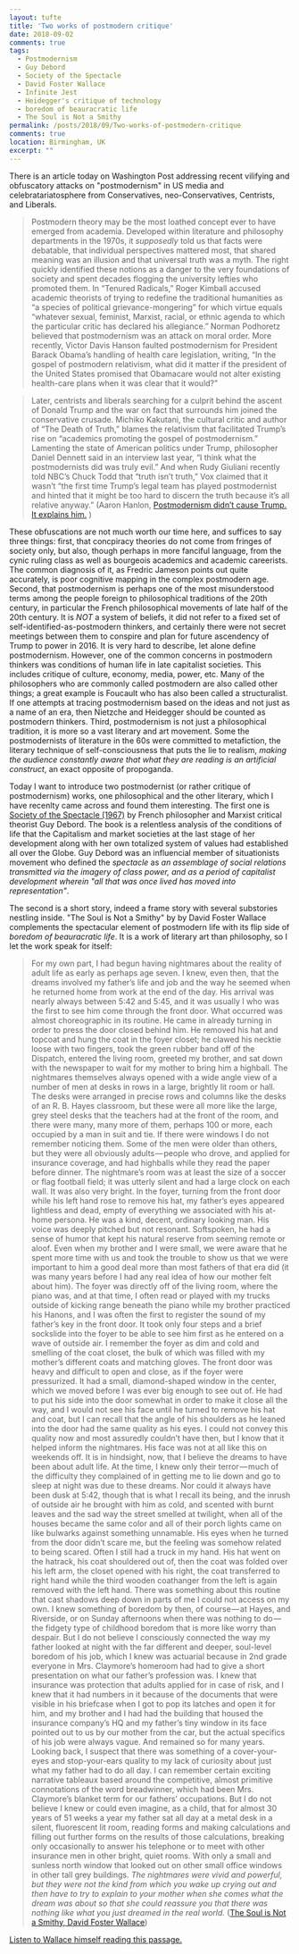 ```yaml
--- 
layout: tufte
title: 'Two works of postmodern critique' 
date: 2018-09-02
comments: true
tags:
  - Postmodernism
  - Guy Debord 
  - Society of the Spectacle
  - David Foster Wallace
  - Infinite Jest
  - Heidegger's critique of technology
  - boredom of beauracratic life
  - The Soul is Not a Smithy
permalink: /posts/2018/09/Two-works-of-postmodern-critique
comments: true
location: Birmingham, UK
excerpt: ""
---
```


There is an article today on Washington Post addressing recent vilifying and obfuscatory attacks on "postmodernism" in US media and celebratariatosphere from Conservatives, neo-Conservatives, Centrists, and Liberals.    

> Postmodern theory may be the most loathed concept ever to have emerged from academia. Developed within literature and philosophy departments in the 1970s, it _supposedly_ told us that facts were debatable, that individual perspectives mattered most, that shared meaning was an illusion and that universal truth was a myth. The right quickly identified these notions as a danger to the very foundations of society and spent decades flogging the university lefties who promoted them. In “Tenured Radicals,” Roger Kimball accused academic theorists of trying to redefine the traditional humanities as “a species of political grievance-mongering” for which virtue equals “whatever sexual, feminist, Marxist, racial, or ethnic agenda to which the particular critic has declared his allegiance.” Norman Podhoretz believed that postmodernism was an attack on moral order. More recently, Victor Davis Hanson faulted postmodernism for President Barack Obama’s handling of health care legislation, writing, “In the gospel of postmodern relativism, what did it matter if the president of the United States promised that Obamacare would not alter existing health-care plans when it was clear that it would?”

> Later, centrists and liberals searching for a culprit behind the ascent of Donald Trump and the war on fact that surrounds him joined the conservative crusade. Michiko Kakutani, the cultural critic and author of “The Death of Truth,” blames the relativism that facilitated Trump’s rise on “academics promoting the gospel of postmodernism.” Lamenting the state of American politics under Trump, philosopher Daniel Dennett said in an interview last year, “I think what the postmodernists did was truly evil.” And when Rudy Giuliani recently told NBC’s Chuck Todd that “truth isn’t truth,” Vox claimed that it wasn’t “the first time Trump’s legal team has played postmodernist and hinted that it might be too hard to discern the truth because it’s all relative anyway.” (Aaron Hanlon, [Postmodernism didn’t cause Trump. It explains him.](https://www.washingtonpost.com/outlook/postmodernism-didnt-cause-trump-it-explains-him/2018/08/30/0939f7c4-9b12-11e8-843b-36e177f3081c_story.html?utm_term=.c2cc12038dd7) )

These obfuscations are not much worth our time here, and suffices to say three things: first, that concpiracy theories do not come from fringes of society only, but also, though perhaps in more fanciful language, from the cynic ruling class as well as bourgeois academics and academic careerists. The common diagnosis of it, as Fredric Jameson points out quite accurately, is poor cognitive mapping in the complex postmodern age. Second, that postmodernism is perhaps one of the most misunderstood terms among the people foreign to philosophical traditions of the 20th century, in particular the French philosophical movements of late half of the 20th century. It is _NOT_ a system of beliefs, it did not refer to a fixed set of self-identified-as-postmodern thinkers, and certainly there were not secret meetings between them to conspire and plan for future ascendency of Trump to power in 2016. It is very hard to describe, let alone define postmodernism. However, one of the common concerns in postmodern thinkers was conditions of human life in late capitalist societies. This includes critique of culture, economy, media, power, etc. Many of the philosophers who are commonly called postmodern are also called other things; a great example is Foucault who has also been called a structuralist. If one attempts at tracing postmodernism based on the ideas and not just as a name of an era, then Nietzche and Heidegger should be counted as postmodern thinkers. Third, postmodernism is not just a philosophical tradition, it is more so a vast literary and art movement. Some the postmodernists of literature in the 60s were committed to metafiction, the literary technique of self-consciousness that puts the lie to realism, _making the audience constantly aware that what they are reading is an artificial construct_, an exact opposite of propoganda.      


Today I want to introduce two postmodernist (or rather critique of postmodernism) works, one philosophical and the other literary, which I have recenlty came across and found them interesting. The first one is [Society of the Spectacle (1967)](https://www.marxists.org/reference/archive/debord/society.htm) by French philosopher and Marxist critical theorist Guy Debord. The book is a relentless analysis of the conditions of life that the Capitalism and market societies at the last stage of her development along with her own totalized system of values had established all over the Globe. Guy Debord was an influencial member of situationists movement who defined the _spectacle_ as _an assemblage of social relations transmitted via the imagery of class power, and as a period of capitalist development wherein "all that was once lived has moved into representation"_. 

The second is a short story, indeed a frame story with several substories nestling inside. "The Soul is Not a Smithy" by by David Foster Wallace complements the spectacular element of postmodern life with its flip side of _boredom of beauracratic life_. It is a work of literary art than philosophy, so I let the work speak for itself: 


> For my own part, I had begun having nightmares about the reality of adult life as early as perhaps age seven. I knew, even then, that the dreams involved my father’s life and job and the way he seemed when he returned home from work at the end of the day. His arrival was nearly always between 5:42 and 5:45, and it was usually I who was the first to see him come through the front door. What occurred was almost choreographic in its routine. He came in already turning in order to press the door closed behind him. He removed his hat and topcoat and hung the coat in the foyer closet; he clawed his necktie loose with two fingers, took the green rubber band off of the Dispatch, entered the living room, greeted my brother, and sat down with the newspaper to wait for my mother to bring him a highball. The nightmares themselves always opened with a wide angle view of a number of men at desks in rows in a large, brightly lit room or hall. The desks were arranged in precise rows and columns like the desks of an R. B. Hayes classroom, but these were all more like the large, grey steel desks that the teachers had at the front of the room, and there were many, many more of them, perhaps 100 or more, each occupied by a man in suit and tie. If there were windows I do not remember noticing them. Some of the men were older than others, but they were all obviously adults — people who drove, and applied for insurance coverage, and had highballs while they read the paper before dinner. The nightmare’s room was at least the size of a soccer or flag football field; it was utterly silent and had a large clock on each wall. It was also very bright. In the foyer, turning from the front door while his left hand rose to remove his hat, my father’s eyes appeared lightless and dead, empty of everything we associated with his at-home persona. He was a kind, decent, ordinary looking man. His voice was deeply pitched but not resonant. Softspoken, he had a sense of humor that kept his natural reserve from seeming remote or aloof. Even when my brother and I were small, we were aware that he spent more time with us and took the trouble to show us that we were important to him a good deal more than most fathers of that era did (it was many years before I had any real idea of how our mother felt about him). The foyer was directly off of the living room, where the piano was, and at that time, I often read or played with my trucks outside of kicking range beneath the piano while my brother practiced his Hanons, and I was often the first to register the sound of my father’s key in the front door. It took only four steps and a brief sockslide into the foyer to be able to see him first as he entered on a wave of outside air. I remember the foyer as dim and cold and smelling of the coat closet, the bulk of which was filled with my mother’s different coats and matching gloves. The front door was heavy and difficult to open and close, as if the foyer were pressurized. It had a small, diamond-shaped window in the center, which we moved before I was ever big enough to see out of. He had to put his side into the door somewhat in order to make it close all the way, and I would not see his face until he turned to remove his hat and coat, but I can recall that the angle of his shoulders as he leaned into the door had the same quality as his eyes. I could not convey this quality now and most assuredly couldn’t have then, but I know that it helped inform the nightmares. His face was not at all like this on weekends off. It is in hindsight, now, that I believe the dreams to have been about adult life. At the time, I knew only their terror — much of the difficulty they complained of in getting me to lie down and go to sleep at night was due to these dreams. Nor could it always have been dusk at 5:42, though that is what I recall its being, and the inrush of outside air he brought with him as cold, and scented with burnt leaves and the sad way the street smelled at twilight, when all of the houses became the same color and all of their porch lights came on like bulwarks against something unnamable. His eyes when he turned from the door didn’t scare me, but the feeling was somehow related to being scared. Often I still had a truck in my hand. His hat went on the hatrack, his coat shouldered out of, then the coat was folded over his left arm, the closet opened with his right, the coat transferred to right hand while the third wooden coathanger from the left is again removed with the left hand. There was something about this routine that cast shadows deep down in parts of me I could not access on my own. I knew something of boredom by then, of course — at Hayes, and Riverside, or on Sunday afternoons when there was nothing to do — the fidgety type of childhood boredom that is more like worry than despair. But I do not believe I consciously connected the way my father looked at night with the far different and deeper, soul-level boredom of his job, which I knew was actuarial because in 2nd grade everyone in Mrs. Claymore’s homeroom had had to give a short presentation on what our father’s profession was. I knew that insurance was protection that adults applied for in case of risk, and I knew that it had numbers in it because of the documents that were visible in his briefcase when I got to pop its latches and open it for him, and my brother and I had had the building that housed the insurance company’s HQ and my father’s tiny window in its face pointed out to us by our mother from the car, but the actual specifics of his job were always vague. And remained so for many years. Looking back, I suspect that there was something of a cover-your-eyes and stop-your-ears quality to my lack of curiosity about just what my father had to do all day. I can remember certain exciting narrative tableaux based around the competitive, almost primitive connotations of the word breadwinner, which had been Mrs. Claymore’s blanket term for our fathers’ occupations. But I do not believe I knew or could even imagine, as a child, that for almost 30 years of 51 weeks a year my father sat all day at a metal desk in a silent, fluorescent lit room, reading forms and making calculations and filling out further forms on the results of those calculations, breaking only occasionally to answer his telephone or to meet with other insurance men in other bright, quiet rooms. With only a small and sunless north window that looked out on other small office windows in other tall grey buildings. _The nightmares were vivid and powerful, but they were not the kind from which you wake up crying out and then have to try to explain to your mother when she comes what the dream was about so that she could reassure you that there was nothing like what you just dreamed in the real world._ ([The Soul is Not a Smithy, David Foster Wallace](https://electricliterature.com/the-soul-is-not-a-smithy-1c0fc8c8c2d))

[Listen to Wallace himself reading this passage.](https://www.youtube.com/watch?v=hJG7XcwDsuA)

